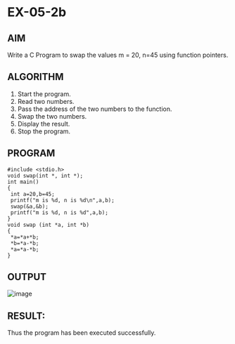 # EX-05-2b
## AIM 
Write a C Program to swap the values m = 20, n=45 using function pointers. 
## ALGORITHM 
1. Start the program. 
2. Read two numbers. 
3. Pass the address of the two numbers to the function. 
4. Swap the two numbers. 
5. Display the result. 
6. Stop the program. 
## PROGRAM 
```
#include <stdio.h> 
void swap(int *, int *); 
int main() 
{ 
 int a=20,b=45; 
 printf("m is %d, n is %d\n",a,b); 
 swap(&a,&b); 
 printf("m is %d, n is %d",a,b); 
} 
void swap (int *a, int *b) 
{ 
 *a=*a+*b; 
 *b=*a-*b; 
 *a=*a-*b; 
}
```
## OUTPUT
![image](https://github.com/Yogabharathi3/record/assets/118899387/f5dfbf30-0839-4fc5-ab4f-930403c1febc)
## RESULT:
Thus the program  has been executed successfully.
